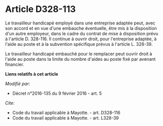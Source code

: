 # Article D328-113

Le travailleur handicapé employé dans une entreprise adaptée peut, avec son accord et en vue d'une embauche éventuelle, être
mis à la disposition d'un autre employeur, dans le cadre du contrat de mise à disposition prévu à l'article D. 328-116. Il
continue à ouvrir droit, pour l'entreprise adaptée, à l'aide au poste et à la subvention spécifique prévus à l'article L.
328-39. 

Le travailleur handicapé embauché pour le remplacer peut ouvrir droit à l'aide au poste dans la limite du nombre d'aides au
poste fixé par avenant financier.

**Liens relatifs à cet article**

_Modifié par_:

  - Décret n°2016-135 du 9 février 2016 - art. 5

_Cite_:

  - Code du travail applicable à Mayotte. - art. D328-116
  - Code du travail applicable à Mayotte. - art. L328-39
